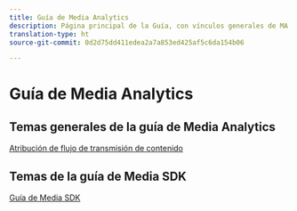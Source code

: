 ```yaml
---
title: Guía de Media Analytics
description: Página principal de la Guía, con vínculos generales de MA y vínculos específicos de SDK.
translation-type: ht
source-git-commit: 0d2d75dd411edea2a7a853ed425af5c6da154b06

---
```



# Guía de Media Analytics

## Temas generales de la guía de Media Analytics

[Atribución de flujo de transmisión de contenido](/help/media-analytics-cookbook/media-dimensions.md)

## Temas de la guía de Media SDK

[Guía de Media SDK](/help/sdk-implement/cookbook/sdk-cookbook-overview.md)
